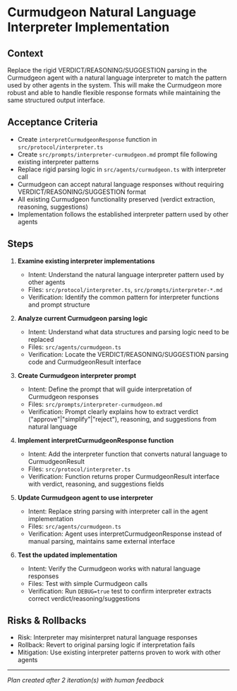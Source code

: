 # Curmudgeon Natural Language Interpreter Implementation

## Context
Replace the rigid VERDICT/REASONING/SUGGESTION parsing in the Curmudgeon agent with a natural language interpreter to match the pattern used by other agents in the system. This will make the Curmudgeon more robust and able to handle flexible response formats while maintaining the same structured output interface.

## Acceptance Criteria
- Create `interpretCurmudgeonResponse` function in `src/protocol/interpreter.ts`
- Create `src/prompts/interpreter-curmudgeon.md` prompt file following existing interpreter patterns
- Replace rigid parsing logic in `src/agents/curmudgeon.ts` with interpreter call
- Curmudgeon can accept natural language responses without requiring VERDICT/REASONING/SUGGESTION format
- All existing Curmudgeon functionality preserved (verdict extraction, reasoning, suggestions)
- Implementation follows the established interpreter pattern used by other agents

## Steps

1. **Examine existing interpreter implementations**
   - Intent: Understand the natural language interpreter pattern used by other agents
   - Files: `src/protocol/interpreter.ts`, `src/prompts/interpreter-*.md`
   - Verification: Identify the common pattern for interpreter functions and prompt structure

2. **Analyze current Curmudgeon parsing logic**
   - Intent: Understand what data structures and parsing logic need to be replaced
   - Files: `src/agents/curmudgeon.ts`
   - Verification: Locate the VERDICT/REASONING/SUGGESTION parsing code and CurmudgeonResult interface

3. **Create Curmudgeon interpreter prompt**
   - Intent: Define the prompt that will guide interpretation of Curmudgeon responses
   - Files: `src/prompts/interpreter-curmudgeon.md`
   - Verification: Prompt clearly explains how to extract verdict ("approve"|"simplify"|"reject"), reasoning, and suggestions from natural language

4. **Implement interpretCurmudgeonResponse function**
   - Intent: Add the interpreter function that converts natural language to CurmudgeonResult
   - Files: `src/protocol/interpreter.ts`
   - Verification: Function returns proper CurmudgeonResult interface with verdict, reasoning, and suggestions fields

5. **Update Curmudgeon agent to use interpreter**
   - Intent: Replace string parsing with interpreter call in the agent implementation
   - Files: `src/agents/curmudgeon.ts`
   - Verification: Agent uses interpretCurmudgeonResponse instead of manual parsing, maintains same external interface

6. **Test the updated implementation**
   - Intent: Verify the Curmudgeon works with natural language responses
   - Files: Test with simple Curmudgeon calls
   - Verification: Run `DEBUG=true` test to confirm interpreter extracts correct verdict/reasoning/suggestions

## Risks & Rollbacks
- Risk: Interpreter may misinterpret natural language responses
- Rollback: Revert to original parsing logic if interpretation fails
- Mitigation: Use existing interpreter patterns proven to work with other agents

---
_Plan created after 2 iteration(s) with human feedback_
